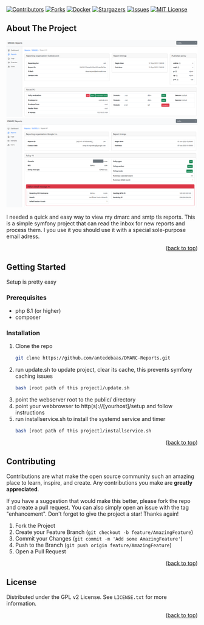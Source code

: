 <a name="readme-top"></a>

[![Contributors][contributors-shield]][contributors-url]
[![Forks][forks-shield]][forks-url]
[![Docker][docker-shield]][docker-url]
[![Stargazers][stars-shield]][stars-url]
[![Issues][issues-shield]][issues-url]
[![MIT License][license-shield]][license-url]

<!-- ABOUT THE PROJECT -->
## About The Project

![DMARC-Reports][screenshot-dmarc]
![SMTP-TLS-Reports][screenshot-smtptls]

I needed a quick and easy way to view my dmarc and smtp tls reports.
This is a simple symfony project that can read the inbox for new reports and process them.
I you use it you should use it with a special sole-purpose email adress.

<p align="right">(<a href="#readme-top">back to top</a>)</p>

<!-- GETTING STARTED -->
## Getting Started

Setup is pretty easy 

### Prerequisites

* php 8.1 (or higher)
* composer

### Installation

1. Clone the repo
   ```sh
   git clone https://github.com/antedebaas/DMARC-Reports.git
   ```
2. run update.sh to update project, clear its cache, this prevents symfony caching issues
   ```sh
   bash [root path of this project]/update.sh
   ```
3. point the webserver root to the public/ directory
4. point your webbrowser to http(s)://[yourhost]/setup and follow instructions
5. run installservice.sh to install the systemd service and timer 
   ```sh
   bash [root path of this project]/installservice.sh
   ```


<p align="right">(<a href="#readme-top">back to top</a>)</p>

<!-- CONTRIBUTING -->
## Contributing

Contributions are what make the open source community such an amazing place to learn, inspire, and create. Any contributions you make are **greatly appreciated**.

If you have a suggestion that would make this better, please fork the repo and create a pull request. You can also simply open an issue with the tag "enhancement".
Don't forget to give the project a star! Thanks again!

1. Fork the Project
2. Create your Feature Branch (`git checkout -b feature/AmazingFeature`)
3. Commit your Changes (`git commit -m 'Add some AmazingFeature'`)
4. Push to the Branch (`git push origin feature/AmazingFeature`)
5. Open a Pull Request

<p align="right">(<a href="#readme-top">back to top</a>)</p>

<!-- LICENSE -->
## License

Distributed under the GPL v2 License. See `LICENSE.txt` for more information.

<p align="right">(<a href="#readme-top">back to top</a>)</p>

<!-- MARKDOWN LINKS & IMAGES -->
[contributors-shield]: https://img.shields.io/github/contributors/antedebaas/DMARC-Reports.svg?style=for-the-badge
[contributors-url]: https://github.com/antedebaas/DMARC-Reports/graphs/contributors
[forks-shield]: https://img.shields.io/github/forks/antedebaas/DMARC-Reports.svg?style=for-the-badge
[forks-url]: https://github.com/antedebaas/DMARC-Reports/network/members
[stars-shield]: https://img.shields.io/github/stars/antedebaas/DMARC-Reports.svg?style=for-the-badge
[stars-url]: https://github.com/antedebaas/DMARC-Reports/stargazers
[issues-shield]: https://img.shields.io/github/issues/antedebaas/DMARC-Reports.svg?style=for-the-badge
[issues-url]: https://github.com/antedebaas/DMARC-Reports/issues
[license-shield]: https://img.shields.io/github/license/antedebaas/DMARC-Reports.svg?style=for-the-badge
[license-url]: https://github.com/antedebaas/DMARC-Reports/blob/master/LICENSE.txt
[docker-shield]: https://img.shields.io/docker/pulls/antedebaas/dmarc-reports.svg?style=for-the-badge
[docker-url]: https://hub.docker.com/repository/docker/antedebaas/dmarc-reports/general
[screenshot-dmarc]: screenshot-dmarc.png
[screenshot-smtptls]: screenshot-smtptls.png